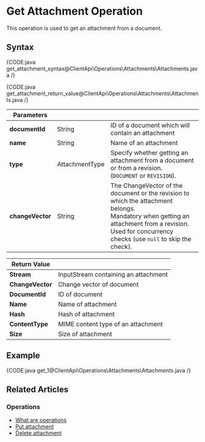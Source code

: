 # Get Attachment Operation

This operation is used to get an attachment from a document. 

## Syntax

{CODE:java get_attachment_syntax@ClientApi\Operations\Attachments\Attachments.java /}

{CODE:java get_attachment_return_value@ClientApi\Operations\Attachments\Attachments.java /}

| Parameters | | |
| ------------- | ------------- | ----- |
| **documentId** | String | ID of a document which will contain an attachment |
| **name** | String | Name of an attachment |
| **type** | AttachmentType | Specify whether getting an attachment from a document or from a revision.<br>(`DOCUMENT` or `REVISION`). |
| **changeVector** | String | The ChangeVector of the document or the revision to which the attachment belongs.<br>Mandatory when getting an attachment from a revision.<br>Used for concurrency checks (use `null` to skip the check). |

| Return Value | |
| ------------- | ----- |
| **Stream** | InputStream containing an attachment |
| **ChangeVector** | Change vector of document |
| **DocumentId** | ID of document |
| **Name** | Name of attachment |
| **Hash** | Hash of attachment |
| **ContentType** | MIME content type of an attachment |
| **Size** | Size of attachment |

## Example

{CODE:java get_1@ClientApi\Operations\Attachments\Attachments.java /}

## Related Articles

### Operations

- [What are operations](../../../client-api/operations/what-are-operations)
- [Put attachment](../../../client-api/operations/attachments/put-attachment) 
- [Delete attachment](../../../client-api/operations/attachments/delete-attachment)
